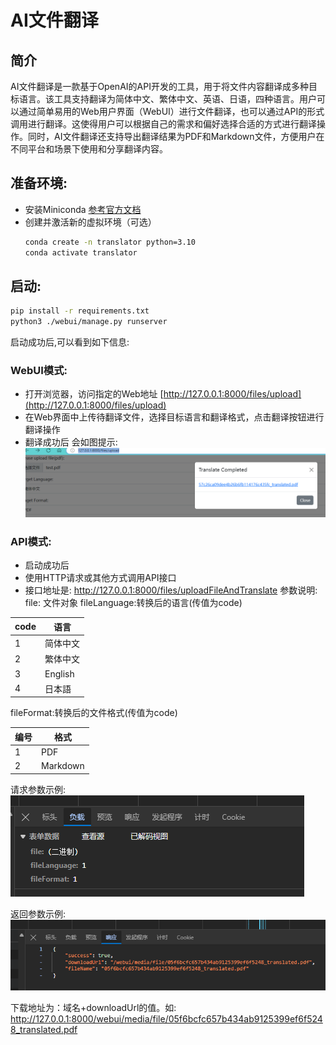 # AI文件翻译

## 简介

AI文件翻译是一款基于OpenAI的API开发的工具，用于将文件内容翻译成多种目标语言。该工具支持翻译为简体中文、繁体中文、英语、日语，四种语言。用户可以通过简单易用的Web用户界面（WebUI）进行文件翻译，也可以通过API的形式调用进行翻译。这使得用户可以根据自己的需求和偏好选择合适的方式进行翻译操作。同时，AI文件翻译还支持导出翻译结果为PDF和Markdown文件，方便用户在不同平台和场景下使用和分享翻译内容。


## 准备环境: 
- 安装Miniconda [参考官方文档](https://docs.anaconda.com/free/miniconda/index.html)
- 创建并激活新的虚拟环境（可选）
  ```bash
  conda create -n translator python=3.10
  conda activate translator
  ``` 

## 启动:
  ```bash
  pip install -r requirements.txt
  python3 ./webui/manage.py runserver
  ```
  启动成功后,可以看到如下信息:


### WebUI模式:
- 打开浏览器，访问指定的Web地址 [http://127.0.0.1:8000/files/upload](http://127.0.0.1:8000/files/upload)
- 在Web界面中上传待翻译文件，选择目标语言和翻译格式，点击翻译按钮进行翻译操作
- 翻译成功后 会如图提示:
  ![success_image](images/Snipaste_2024-02-29_15-12-24.png)

### API模式:
- 启动成功后
- 使用HTTP请求或其他方式调用API接口
- 接口地址是: http://127.0.0.1:8000/files/uploadFileAndTranslate
参数说明:
file: 文件对象
fileLanguage:转换后的语言(传值为code)


| code | 语言       |
|------|------------|
| 1    | 简体中文   |
| 2    | 繁体中文   |
| 3    | English    |
| 4    | 日本語     |

fileFormat:转换后的文件格式(传值为code)   

| 编号 | 格式       |
|------|------------|
| 1    | PDF        |
| 2    | Markdown   |

请求参数示例:
![request](images/Snipaste_2024-02-29_16-35-27.png)

返回参数示例:
![response](images/Snipaste_2024-02-29_16-39-17.png)

下载地址为：域名+downloadUrl的值。如: http://127.0.0.1:8000/webui/media/file/05f6bcfc657b434ab9125399ef6f5248_translated.pdf
